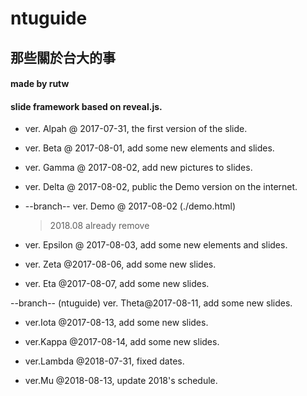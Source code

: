 # ntuguide

## 那些關於台大的事

#### made by rutw

#### slide framework based on reveal.js.

- ver. Alpah @ 2017-07-31, the first version of the slide.

- ver. Beta @ 2017-08-01, add some new elements and slides.

- ver. Gamma @ 2017-08-02, add new pictures to slides.

- ver. Delta @ 2017-08-02, public the Demo version on the internet.

- --branch-- ver. Demo @ 2017-08-02 (./demo.html)
	>2018.08 already remove

- ver. Epsilon @ 2017-08-03, add some new elements and slides.

- ver. Zeta @2017-08-06, add some new slides.

- ver. Eta @2017-08-07, add some new slides.

--branch-- (ntuguide) ver. Theta@2017-08-11, add some new slides.

- ver.Iota @2017-08-13, add some new slides.

- ver.Kappa @2017-08-14, add some new slides.

- ver.Lambda @2018-07-31, fixed dates.

- ver.Mu @2018-08-13, update 2018's schedule.
